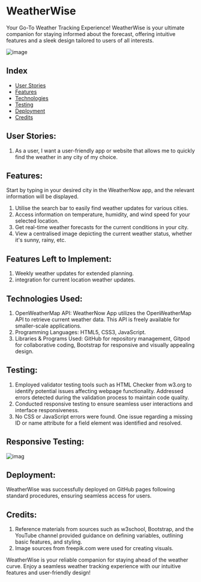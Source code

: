 # WeatherWise
Your Go-To Weather Tracking Experience!
WeatherWise is your ultimate companion for staying informed about the forecast, offering intuitive features and a sleek design tailored to users of all interests.

![image](https://github.com/Stephanniee/API-Weather-App/assets/140328398/d3245f90-8e63-4ccd-aac7-f29189bfba30)
## Index
* [User Stories](#user-stories)
* [Features](#features)
* [Technologies](#technologies)
* [Testing](#testing)
* [Deployment](#deployment)
* [Credits](#credits)

## User Stories:
1. As a user, I want a user-friendly app or website that allows me to quickly find the weather in any city of my choice.

## Features:
Start by typing in your desired city in the WeatherNow app, and the relevant information will be displayed.
1.  Utilise the search bar to easily find weather updates for various cities.
2. 	Access information on temperature, humidity, and wind speed for your selected location.
3. 	Get real-time weather forecasts for the current conditions in your city.
4. 	View a centralised image depicting the current weather status, whether it's sunny, rainy, etc.

## Features Left to Implement:
1.	Weekly weather updates for extended planning.
2.	integration for current location weather updates.

## Technologies Used:
1.  OpenWeatherMap API: WeatherNow App utilizes the OpenWeatherMap API to retrieve current weather data. This API is freely available for smaller-scale applications.
2.	Programming Languages: HTML5, CSS3, JavaScript.
3.	Libraries & Programs Used: GitHub for repository management, Gitpod for collaborative coding, Bootstrap for responsive and visually appealing design.

## Testing:
1.	Employed validator testing tools such as HTML Checker from w3.org to identify potential issues affecting webpage functionality. Addressed errors detected during the validation process to maintain code quality.
2.	Conducted responsive testing to ensure seamless user interactions and interface responsiveness.
3.	No CSS or JavaScript errors were found. One issue regarding a missing ID or name attribute for a field element was identified and resolved.

## Responsive Testing:
![imag](https://github.com/Stephanniee/API-Weather-App/assets/140328398/9bf92185-8457-42c7-a4d5-3da4eb48ff2f)

## Deployment:
WeatherWise was successfully deployed on GitHub pages following standard procedures, ensuring seamless access for users.

## Credits:
1.	Reference materials from sources such as w3school, Bootstrap, and the YouTube channel provided guidance on defining variables, outlining basic features, and styling.
2.	Image sources from freepik.com were used for creating visuals.

WeatherWise is your reliable companion for staying ahead of the weather curve. Enjoy a seamless weather tracking experience with our intuitive features and user-friendly design!
